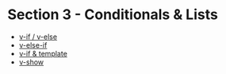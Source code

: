 # Section 3 - Conditionals & Lists

* [v-if / v-else](https://github.com/robsonoduarte/learn-vue/blob/e6be21fe62a44d1106d495abc04eb9b01c99cf38/vuejs-2-curse/section-03-conditionals-list/conditionals-v1.html#L8-L9)
* [v-else-if](https://github.com/robsonoduarte/learn-vue/blob/e6be21fe62a44d1106d495abc04eb9b01c99cf38/vuejs-2-curse/section-03-conditionals-list/conditionals-v1.html#L8-L9)
* [v-if & template](https://github.com/robsonoduarte/learn-vue/blob/e6be21fe62a44d1106d495abc04eb9b01c99cf38/vuejs-2-curse/section-03-conditionals-list/conditionals-v1.html#L8-L9)
* [v-show](https://github.com/robsonoduarte/learn-vue/blob/e6be21fe62a44d1106d495abc04eb9b01c99cf38/vuejs-2-curse/section-03-conditionals-list/conditionals-v1.html#L8-L9)